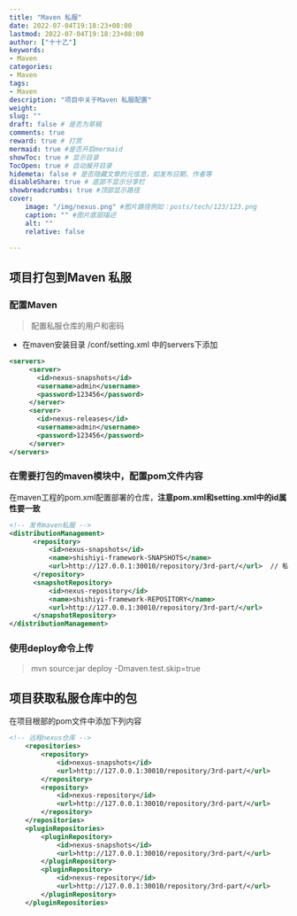 ```yaml
---
title: "Maven 私服"
date: 2022-07-04T19:18:23+08:00
lastmod: 2022-07-04T19:18:23+08:00
author: ["十十乙"]
keywords: 
- Maven
categories: 
- Maven
tags: 
- Maven
description: "项目中关于Maven 私服配置"
weight:
slug: ""
draft: false # 是否为草稿
comments: true
reward: true # 打赏
mermaid: true #是否开启mermaid
showToc: true # 显示目录
TocOpen: true # 自动展开目录
hidemeta: false # 是否隐藏文章的元信息，如发布日期、作者等
disableShare: true # 底部不显示分享栏
showbreadcrumbs: true #顶部显示路径
cover:
    image: "/img/nexus.png" #图片路径例如：posts/tech/123/123.png
    caption: "" #图片底部描述
    alt: ""
    relative: false

---
```








## 项目打包到Maven 私服 

### 配置Maven

> 配置私服仓库的用户和密码

- 在maven安装目录 /conf/setting.xml 中的servers下添加

```xml
<servers>
     <server>
       <id>nexus-snapshots</id>
       <username>admin</username>
       <password>123456</password>
     </server>
     <server>
       <id>nexus-releases</id>
       <username>admin</username>
       <password>123456</password>
     </server>
</servers>
```



### 在需要打包的maven模块中，配置pom文件内容

在maven工程的pom.xml配置部署的仓库，**注意pom.xml和setting.xml中的id属性要一致**

```xml
<!-- 发布maven私服 -->
<distributionManagement>
      <repository>
          <id>nexus-snapshots</id>
          <name>shishiyi-framework-SNAPSHOTS</name>
          <url>http://127.0.0.1:30010/repository/3rd-part/</url>  // 私服仓库对应的url
      </repository>
      <snapshotRepository>
          <id>nexus-repository</id>
          <name>shishiyi-framework-REPOSITORY</name>
          <url>http://127.0.0.1:30010/repository/3rd-part/</url>
      </snapshotRepository>
</distributionManagement>
```



### 使用deploy命令上传

> mvn source:jar deploy -Dmaven.test.skip=true





## 项目获取私服仓库中的包

在项目根部的pom文件中添加下列内容

```xml
<!-- 远程nexus仓库 -->
    <repositories>
        <repository>
            <id>nexus-snapshots</id>
            <url>http://127.0.0.1:30010/repository/3rd-part/</url>
        </repository>
        <repository>
            <id>nexus-repository</id>
            <url>http://127.0.0.1:30010/repository/3rd-part/</url>
        </repository>
    </repositories>
    <pluginRepositories>
        <pluginRepository>
            <id>nexus-snapshots</id>
            <url>http://127.0.0.1:30010/repository/3rd-part/</url>
        </pluginRepository>
        <pluginRepository>
            <id>nexus-repository</id>
            <url>http://127.0.0.1:30010/repository/3rd-part/</url>
        </pluginRepository>
    </pluginRepositories>
```

